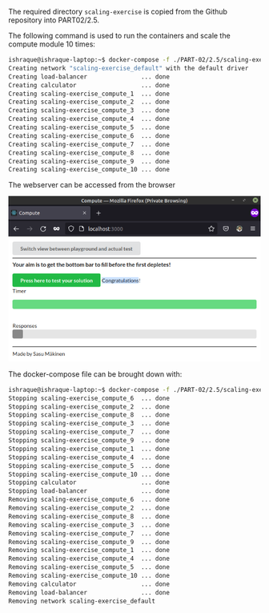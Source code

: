 The required directory ```scaling-exercise``` is copied from the Github repository into PART02/2.5.

The following command is used to run the containers and scale the compute module 10 times:

```sh
ishraque@ishraque-laptop:~$ docker-compose -f ./PART-02/2.5/scaling-exercise/docker-compose.yml up --scale compute=10 -d
Creating network "scaling-exercise_default" with the default driver
Creating load-balancer               ... done
Creating calculator                  ... done
Creating scaling-exercise_compute_1  ... done
Creating scaling-exercise_compute_2  ... done
Creating scaling-exercise_compute_3  ... done
Creating scaling-exercise_compute_4  ... done
Creating scaling-exercise_compute_5  ... done
Creating scaling-exercise_compute_6  ... done
Creating scaling-exercise_compute_7  ... done
Creating scaling-exercise_compute_8  ... done
Creating scaling-exercise_compute_9  ... done
Creating scaling-exercise_compute_10 ... done
```

The webserver can be accessed from the browser

![accessing the web application](./browser_screenshot_EX2.5.png)

The docker-compose file can be brought down with:
```sh
ishraque@ishraque-laptop:~$ docker-compose -f ./PART-02/2.5/scaling-exercise/docker-compose.yml down -v
Stopping scaling-exercise_compute_6  ... done
Stopping scaling-exercise_compute_2  ... done
Stopping scaling-exercise_compute_8  ... done
Stopping scaling-exercise_compute_3  ... done
Stopping scaling-exercise_compute_7  ... done
Stopping scaling-exercise_compute_9  ... done
Stopping scaling-exercise_compute_1  ... done
Stopping scaling-exercise_compute_4  ... done
Stopping scaling-exercise_compute_5  ... done
Stopping scaling-exercise_compute_10 ... done
Stopping calculator                  ... done
Stopping load-balancer               ... done
Removing scaling-exercise_compute_6  ... done
Removing scaling-exercise_compute_2  ... done
Removing scaling-exercise_compute_8  ... done
Removing scaling-exercise_compute_3  ... done
Removing scaling-exercise_compute_7  ... done
Removing scaling-exercise_compute_9  ... done
Removing scaling-exercise_compute_1  ... done
Removing scaling-exercise_compute_4  ... done
Removing scaling-exercise_compute_5  ... done
Removing scaling-exercise_compute_10 ... done
Removing calculator                  ... done
Removing load-balancer               ... done
Removing network scaling-exercise_default
```